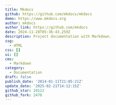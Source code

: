 ```yaml
---
title: Mkdocs
github: https://github.com/mkdocs/mkdocs
demo: https://www.mkdocs.org
author: mkdocs
author_link: https://github.com/mkdocs
date: 2024-11-28T05:36:43.259Z
description: Project documentation with Markdown.
ssg:
  - HTML
css: []
ui: []
cms:
  - Markdown
category:
  - Documentation
draft: false
publish_date: '2014-01-11T21:05:21Z'
update_date: '2025-02-21T14:12:15Z'
github_star: 20122
github_fork: 2470
---
```

